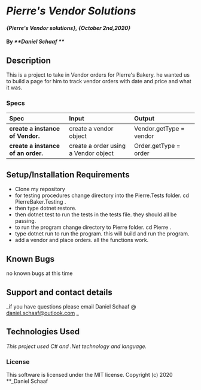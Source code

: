 # _Pierre's Vendor Solutions_

#### _{Pierre's Vendor solutions}, {October 2nd,2020}_

#### By _**Daniel Schaaf **_

## Description

This is a project to take in Vendor orders for Pierre's Bakery. he wanted us to build a page for him to track vendor orders with date and price and what it was.

### Specs
| Spec | Input | Output |
| :-------------     | :------------- | :------------- |
| **create a instance of Vendor.** | create a vendor object |Vendor.getType = vendor|
| **create a instance of an order.** | create a order using a Vendor object |Order.getType = order|




## Setup/Installation Requirements

* Clone my repository
* for testing procedures change directory into the Pierre.Tests folder. cd PierreBaker.Testing . 
* then type dotnet restore.
* then dotnet test to run the tests in the tests file. they should all be passing.
* to run the program change directory to Pierre folder. cd Pierre .
* type dotnet run to run the program. this will build and run the program.
* add a vendor and place orders. all the functions work.


## Known Bugs

no known bugs at this time
## Support and contact details

_if you have questions please email Daniel Schaaf @ daniel.schaaf@outlook.com _

## Technologies Used

_This project used C# and .Net technology and language._

### License

This software is licensed under the MIT license.
Copyright (c) 2020 **_Daniel Schaaf